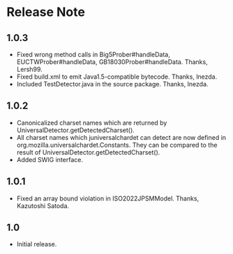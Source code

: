 # Release Note #

## 1.0.3 ##
  * Fixed wrong method calls in Big5Prober#handleData, EUCTWProber#handleData, GB18030Prober#handleData. Thanks, Lersh99.
  * Fixed build.xml to emit Java1.5-compatible bytecode. Thanks, lnezda.
  * Included TestDetector.java in the source package. Thanks, lnezda.

## 1.0.2 ##
  * Canonicalized charset names which are returned by UniversalDetector.getDetectedCharset().
  * All charset names which juniversalchardet can detect are now defined in org.mozilla.universalchardet.Constants. They can be compared to the result of UniversalDetector.getDetectedCharset().
  * Added SWIG interface.

## 1.0.1 ##
  * Fixed an array bound violation in ISO2022JPSMModel. Thanks, Kazutoshi Satoda.

## 1.0 ##
  * Initial release.
